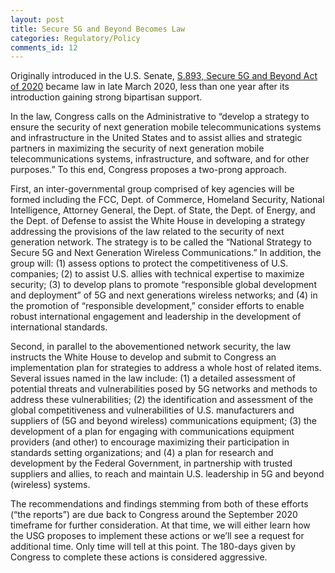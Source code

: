 ```yaml
---
layout: post
title: Secure 5G and Beyond Becomes Law
categories: Regulatory/Policy
comments_id: 12
---
```


Originally introduced in the U.S. Senate, [S.893, Secure 5G and Beyond Act of 2020](https://www.congress.gov/116/plaws/publ129/PLAW-116publ129.pdf) became law in late March 2020, less than one year after its introduction gaining strong bipartisan support.  

In the law, Congress calls on the Administrative to “develop a strategy to ensure the security of next generation mobile telecommunications systems and infrastructure in the United States and to assist allies and strategic partners in maximizing the security of next generation mobile telecommunications systems, infrastructure, and software, and for other purposes.” To this end, Congress proposes a two-prong approach.  

First, an inter-governmental group comprised of key agencies will be formed including the FCC, Dept. of Commerce, Homeland Security, National Intelligence, Attorney General, the Dept. of State, the Dept. of Energy, and the Dept. of Defense to assist the White House in developing a strategy addressing the provisions of the law related to the security of next generation network. The strategy is to be called the “National Strategy to Secure 5G and Next Generation Wireless Communications.” In addition, the group will: (1) assess options to protect the competitiveness of U.S. companies; (2) to assist U.S. allies with technical expertise to maximize security; (3) to develop plans to promote “responsible global development and deployment” of 5G and next generations wireless networks; and (4) in the promotion of “responsible development,” consider efforts to enable robust international engagement and leadership in the development of international standards.

Second, in parallel to the abovementioned network security, the law instructs the White House to develop and submit to Congress an implementation plan for strategies to address a whole host of related items.  Several issues named in the law include: (1) a detailed assessment of potential threats and vulnerabilities posed by 5G networks and methods to address these vulnerabilities; (2) the identification and assessment of the global competitiveness and vulnerabilities of U.S. manufacturers and suppliers of (5G and beyond wireless) communications equipment; (3) the development of a plan for engaging with communications equipment providers (and other) to encourage maximizing their participation in standards setting organizations; and (4) a plan for research and development by the Federal Government, in partnership with trusted suppliers and allies, to reach and maintain U.S. leadership in 5G and beyond (wireless) systems.  

The recommendations and findings stemming from both of these efforts (“the reports”) are due back to Congress around the September 2020 timeframe for further consideration.  At that time, we will either learn how the USG proposes to implement these actions or we’ll see a request for additional time. Only time will tell at this point.  The 180-days given by Congress to complete these actions is considered aggressive.  

